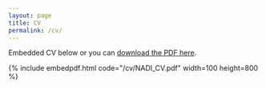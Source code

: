 ```yaml
---
layout: page
title: CV
permalink: /cv/
---
```


Embedded CV below or you can [download the PDF here]("/cv/NADI_CV.pdf").

{% include embedpdf.html code="/cv/NADI_CV.pdf" width=100 height=800 %}


